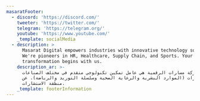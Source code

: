 ```yaml
---
masaratFooter:
  - discord: 'https://discord.com/'
    tweeter: 'https://twitter.com/'
    telegram: 'https://telegram.org/'
    youtube: 'https://www.youtube.com/'
    _template: socialMedia
  - description: >
      Masarat Digital empowers industries with innovative technology solutions.
      We're pioneers in HR, Healthcare, Supply Chain, and Sports. Your digital
      transformation begins with us.
    description_ar: >-
      شركة مسارات الرقمية هي عامل تمكين تكنولوجي متقدم في مختلف الصناعات /
      المسارات (الموارد البشرية والرعاية الصحية وسلسلة التوريد والرياضة). عن
      منطقة الاستشارات.
    _template: footerInformation
---
```




